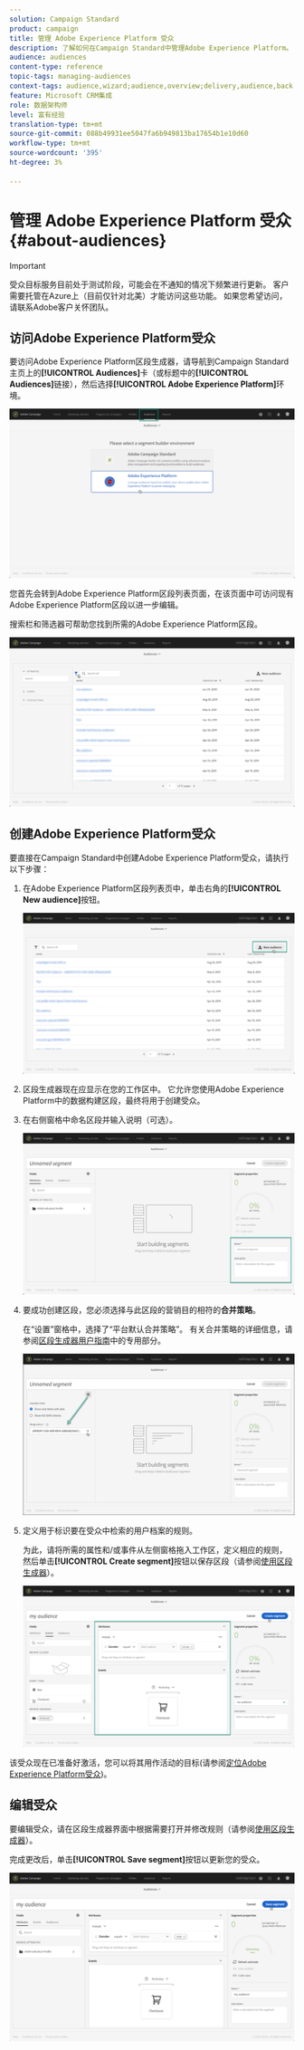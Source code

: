```yaml
---
solution: Campaign Standard
product: campaign
title: 管理 Adobe Experience Platform 受众
description: 了解如何在Campaign Standard中管理Adobe Experience Platform。
audience: audiences
content-type: reference
topic-tags: managing-audiences
context-tags: audience,wizard;audience,overview;delivery,audience,back
feature: Microsoft CRM集成
role: 数据架构师
level: 富有经验
translation-type: tm+mt
source-git-commit: 088b49931ee5047fa6b949813ba17654b1e10d60
workflow-type: tm+mt
source-wordcount: '395'
ht-degree: 3%

---
```



# 管理 Adobe Experience Platform 受众 {#about-audiences}

>[!IMPORTANT]
>
>受众目标服务目前处于测试阶段，可能会在不通知的情况下频繁进行更新。 客户需要托管在Azure上（目前仅针对北美）才能访问这些功能。 如果您希望访问，请联系Adobe客户关怀团队。

## 访问Adobe Experience Platform受众

要访问Adobe Experience Platform区段生成器，请导航到Campaign Standard主页上的&#x200B;**[!UICONTROL Audiences]**&#x200B;卡（或标题中的&#x200B;**[!UICONTROL Audiences]**&#x200B;链接），然后选择&#x200B;**[!UICONTROL Adobe Experience Platform]**&#x200B;环境。

![](assets/aep_audiences_access.png)

您首先会转到Adobe Experience Platform区段列表页面，在该页面中可访问现有Adobe Experience Platform区段以进一步编辑。

搜索栏和筛选器可帮助您找到所需的Adobe Experience Platform区段。

![](assets/aep_audiences_list.png)

## 创建Adobe Experience Platform受众

要直接在Campaign Standard中创建Adobe Experience Platform受众，请执行以下步骤：

1. 在Adobe Experience Platform区段列表页中，单击右角的&#x200B;**[!UICONTROL New audience]**&#x200B;按钮。

   ![](assets/aep_audiences_creation_create.png)

1. 区段生成器现在应显示在您的工作区中。 它允许您使用Adobe Experience Platform中的数据构建区段，最终将用于创建受众。

1. 在右侧窗格中命名区段并输入说明（可选）。

   ![](assets/aep_audiences_creation_edit_name.png)

1. 要成功创建区段，您必须选择与此区段的营销目的相符的&#x200B;**合并策略**。

   在“设置”窗格中，选择了“平台默认合并策略”。 有关合并策略的详细信息，请参阅[区段生成器用户指南](https://docs.adobe.com/content/help/en/experience-platform/segmentation/ui/overview.html)中的专用部分。

   ![](assets/aep_audiences_mergepolicy.png)

1. 定义用于标识要在受众中检索的用户档案的规则。

   为此，请将所需的属性和/或事件从左侧窗格拖入工作区，定义相应的规则，然后单击&#x200B;**[!UICONTROL Create segment]**&#x200B;按钮以保存区段（请参阅[使用区段生成器](../../integrating/using/aep-using-segment-builder.md)）。

   ![](assets/aep_audiences_creation_query.png)

该受众现在已准备好激活，您可以将其用作活动的目标(请参阅[定位Adobe Experience Platform受众](../../integrating/using/aep-targeting-audiences.md))。

## 编辑受众

要编辑受众，请在区段生成器界面中根据需要打开并修改规则（请参阅[使用区段生成器](../../integrating/using/aep-using-segment-builder.md)）。

完成更改后，单击&#x200B;**[!UICONTROL Save segment]**&#x200B;按钮以更新您的受众。

![](assets/aep_audiences_editing.png)
